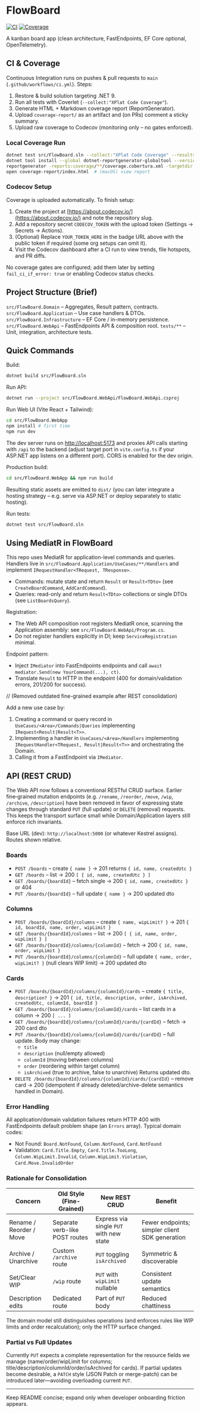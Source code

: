 # FlowBoard

[![CI](https://github.com/matsfan/FlowBoard/actions/workflows/ci.yml/badge.svg)](https://github.com/matsfan/FlowBoard/actions/workflows/ci.yml)
[![Coverage](https://codecov.io/gh/matsfan/FlowBoard/branch/main/graph/badge.svg?token=YOUR_TOKEN_HERE)](https://codecov.io/gh/matsfan/FlowBoard)

A kanban board app (clean architecture, FastEndpoints, EF Core optional, OpenTelemetry).

## CI & Coverage

Continuous Integration runs on pushes & pull requests to `main` (`.github/workflows/ci.yml`). Steps:

1. Restore & build solution targeting .NET 9.
2. Run all tests with Coverlet (`--collect:"XPlat Code Coverage"`).
3. Generate HTML + Markdown coverage report (ReportGenerator).
4. Upload `coverage-report/` as an artifact and (on PRs) comment a sticky summary.
5. Upload raw coverage to Codecov (monitoring only – no gates enforced).

### Local Coverage Run

```bash
dotnet test src/FlowBoard.sln --collect:"XPlat Code Coverage" --results-directory coverage
dotnet tool install --global dotnet-reportgenerator-globaltool --version 5.*
reportgenerator -reports:coverage/**/coverage.cobertura.xml -targetdir:coverage-report -reporttypes:Html
open coverage-report/index.html  # (macOS) view report
```

### Codecov Setup

Coverage is uploaded automatically. To finish setup:

1. Create the project at [https://about.codecov.io/](https://about.codecov.io/) and note the repository slug.
2. Add a repository secret `CODECOV_TOKEN` with the upload token (Settings → Secrets → Actions).
3. (Optional) Replace `YOUR_TOKEN_HERE` in the badge URL above with the public token if required (some org setups can omit it).
4. Visit the Codecov dashboard after a CI run to view trends, file hotspots, and PR diffs.

No coverage gates are configured; add them later by setting `fail_ci_if_error: true` or enabling Codecov status checks.

## Project Structure (Brief)

`src/FlowBoard.Domain` – Aggregates, Result pattern, contracts.
`src/FlowBoard.Application` – Use case handlers & DTOs.
`src/FlowBoard.Infrastructure` – EF Core / in-memory persistence.
`src/FlowBoard.WebApi` – FastEndpoints API & composition root.
`tests/**` – Unit, integration, architecture tests.

## Quick Commands

Build:

```bash
dotnet build src/FlowBoard.sln
```

Run API:

```bash
dotnet run --project src/FlowBoard.WebApi/FlowBoard.WebApi.csproj
```

Run Web UI (Vite React + Tailwind):

```bash
cd src/FlowBoard.WebApp
npm install # first time
npm run dev
```

The dev server runs on <http://localhost:5173> and proxies API calls starting with `/api` to the backend (adjust target port in `vite.config.ts` if your ASP.NET app listens on a different port). CORS is enabled for the dev origin.

Production build:

```bash
cd src/FlowBoard.WebApp && npm run build
```

Resulting static assets are emitted to `dist/` (you can later integrate a hosting strategy – e.g. serve via ASP.NET or deploy separately to static hosting).

Run tests:

```bash
dotnet test src/FlowBoard.sln
```

## Using MediatR in FlowBoard

This repo uses MediatR for application-level commands and queries. Handlers live in `src/FlowBoard.Application/UseCases/**/Handlers` and implement `IRequestHandler<TRequest, TResponse>`.

- Commands: mutate state and return `Result` or `Result<TDto>` (see `CreateBoardCommand`, `AddCardCommand`).
- Queries: read-only and return `Result<TDto>` collections or single DTOs (see `ListBoardsQuery`).

Registration:

- The Web API composition root registers MediatR once, scanning the Application assembly: see `src/FlowBoard.WebApi/Program.cs`.
- Do not register handlers explicitly in DI; keep `ServiceRegistration` minimal.

Endpoint pattern:

- Inject `IMediator` into FastEndpoints endpoints and call `await mediator.Send(new YourCommand(...), ct)`.
- Translate `Result` to HTTP in the endpoint (400 for domain/validation errors, 201/200 for success).

// (Removed outdated fine-grained example after REST consolidation)

Add a new use case by:

1. Creating a command or query record in `UseCases/<Area>/Commands|Queries` implementing `IRequest<Result|Result<T>>`.
2. Implementing a handler in `UseCases/<Area>/Handlers` implementing `IRequestHandler<TRequest, Result|Result<T>>` and orchestrating the Domain.
3. Calling it from a FastEndpoint via `IMediator`.

## API (REST CRUD)

The Web API now follows a conventional RESTful CRUD surface. Earlier fine‑grained mutation endpoints (e.g. `/rename`, `/reorder`, `/move`, `/wip`, `/archive`, `/description`) have been removed in favor of expressing state changes through standard `PUT` (full update) or `DELETE` (removal) requests. This keeps the transport surface small while Domain/Application layers still enforce rich invariants.

Base URL (dev): `http://localhost:5000` (or whatever Kestrel assigns). Routes shown relative.

### Boards

- `POST /boards` – create `{ name }` → 201 returns `{ id, name, createdUtc }`
- `GET /boards` – list → 200 `[ { id, name, createdUtc } ]`
- `GET /boards/{boardId}` – fetch single → 200 `{ id, name, createdUtc }` or 404
- `PUT /boards/{boardId}` – full update `{ name }` → 200 updated dto

### Columns

- `POST /boards/{boardId}/columns` – create `{ name, wipLimit? }` → 201 `{ id, boardId, name, order, wipLimit }`
- `GET /boards/{boardId}/columns` – list → 200 `[ { id, name, order, wipLimit } ]`
- `GET /boards/{boardId}/columns/{columnId}` – fetch → 200 `{ id, name, order, wipLimit }`
- `PUT /boards/{boardId}/columns/{columnId}` – full update `{ name, order, wipLimit? }` (null clears WIP limit) → 200 updated dto

### Cards

- `POST /boards/{boardId}/columns/{columnId}/cards` – create `{ title, description? }` → 201 `{ id, title, description, order, isArchived, createdUtc, columnId, boardId }`
- `GET /boards/{boardId}/columns/{columnId}/cards` – list cards in a column → 200 `[ ... ]`
- `GET /boards/{boardId}/columns/{columnId}/cards/{cardId}` – fetch → 200 card dto
- `PUT /boards/{boardId}/columns/{columnId}/cards/{cardId}` – full update. Body may change:
  - `title`
  - `description` (null/empty allowed)
  - `columnId` (moving between columns)
  - `order` (reordering within target column)
  - `isArchived` (true to archive, false to unarchive)
    Returns updated dto.
- `DELETE /boards/{boardId}/columns/{columnId}/cards/{cardId}` – remove card → 200 (idempotent if already deleted/archive-delete semantics handled in Domain).

### Error Handling

All application/domain validation failures return HTTP 400 with FastEndpoints default problem shape (an `Errors` array). Typical domain codes:

- Not Found: `Board.NotFound`, `Column.NotFound`, `Card.NotFound`
- Validation: `Card.Title.Empty`, `Card.Title.TooLong`, `Column.WipLimit.Invalid`, `Column.WipLimit.Violation`, `Card.Move.InvalidOrder`

### Rationale for Consolidation

| Concern                 | Old Style (Fine-Grained)       | New REST CRUD                           | Benefit                                        |
| ----------------------- | ------------------------------ | --------------------------------------- | ---------------------------------------------- |
| Rename / Reorder / Move | Separate verb-like POST routes | Express via single `PUT` with new state | Fewer endpoints; simpler client SDK generation |
| Archive / Unarchive     | Custom `/archive` route        | `PUT` toggling `isArchived`             | Symmetric & discoverable                       |
| Set/Clear WIP           | `/wip` route                   | `PUT` with `wipLimit` nullable          | Consistent update semantics                    |
| Description edits       | Dedicated route                | Part of `PUT` body                      | Reduced chattiness                             |

The domain model still distinguishes operations (and enforces rules like WIP limits and order recalculation); only the HTTP surface changed.

### Partial vs Full Updates

Currently `PUT` expects a complete representation for the resource fields we manage (name/order/wipLimit for columns; title/description/columnId/order/isArchived for cards). If partial updates become desirable, a `PATCH` style (JSON Patch or merge-patch) can be introduced later—avoiding overloading current `PUT`.

---

Keep README concise; expand only when developer onboarding friction appears.
